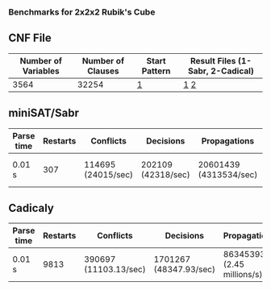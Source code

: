 ### Benchmarks for 2x2x2 Rubik's Cube

## CNF File
|Number of Variables|Number of Clauses|Start Pattern|Result Files (1-Sabr, 2-Cadical)|
|---|---|---|---|
|3564|32254|[1](sabr_progs/start_pattern1.txt)|[1](results/2x2x2/sabr-result1.txt) [2](results/2x2x2/cadical-result1.txt)|

## miniSAT/Sabr
|Parse time|Restarts|Conflicts|Decisions|Propagations|Conflict literals|Memory used|CPU time|
|---|---|---|---|---|---|---|---|
|0.01 s|307|114695 (24015/sec)|202109 (42318/sec)|20601439 (4313534/sec)|4016033 (16.40% deleted)|18.83 MB|4.776 s|


## Cadicaly
|Parse time|Restarts|Conflicts|Decisions|Propagations|Conflict literals|Memory used|CPU time|
|---|---|---|---|---|---|---|---|
|0.01 s|9813|390697 (11103.13/sec)|1701267 (48347.93/sec)|86345393 (2.45 millions/s)|833294 (7.63% deleted)|15.67 MB|35.67 s|

